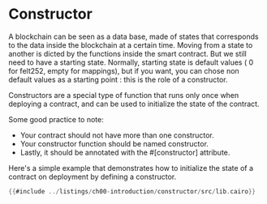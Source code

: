 # Constructor

A blockchain can be seen as a data base, made of states that corresponds to the data inside the blockchain at a certain time. Moving from a state to another is dicted by the functions inside the smart contract. But we still need to have a starting state. 
Normally, starting state is default values ( 0 for felt252, empty for mappings), but if you want, you can chose non default values as a starting point : this is the role of a constructor. 

Constructors are a special type of function that runs only once when deploying a contract, and can be used to initialize the state of the contract.

Some good practice to note:

- Your contract should not have more than one constructor.
- Your constructor function should be named constructor.
- Lastly, it should be annotated with the #[constructor] attribute.

Here's a simple example that demonstrates how to initialize the state of a contract on deployment by defining a constructor.

```rust
{{#include ../listings/ch00-introduction/constructor/src/lib.cairo}}
```